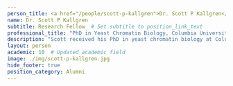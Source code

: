 ```yaml
---
person_title: <a href="/people/scott-p-kallgren">Dr. Scott P Kallgren</a>
name: Dr. Scott P Kallgren
subtitle: Research Fellow  # Set subtitle to position_link_text
professional_title: "PhD in Yeast Chromatin Biology, Columbia University, Postdoctoral Fellow (2014-2017), Scientist, Bioinformatics at Moderna Therapeutics"
description: "Scott received his PhD in yeast chromatin biology at Columbia and joined the Bioinformatics Informatics Research Training (BIRT) program and the Park lab. He worked to gain expertise in computational biology to complement his wet-lab skills.He is now working as a Bioinformatics Scientist at Moderna Therapeutics."
layout: person
academic: 10  # Updated academic field
image: ./img/scott-p-kallgren.jpg
hide_footer: true
position_category: Alumni
---
```

